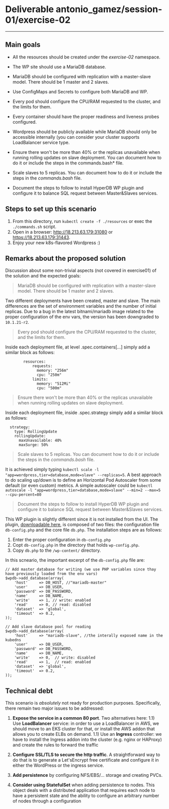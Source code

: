 # Deliverable antonio_gamez/session-01/exercise-02
---

## Main goals
  
* All the resources should be created under the *exercise-02* namespace.

* The WP site should use a MariaDB database.

* MariaDB should be configured with replication with a master-slave model. There should be 1 master and 2 slaves.

* Use ConfigMaps and Secrets to configure both MariaDB and WP.

* Every pod should configure the CPU/RAM requested to the cluster, and the limits for them.

* Every container should have the proper readiness and liveness probes configured.

* Wordpress should be publicly available while MariaDB should only be accessible internally (you can consider your cluster supports LoadBalancer service type.

* Ensure there won't be more than 40% or the replicas unavailable when running rolling updates on slave deployment. You can document how to do it or include the steps in the commands.bash* file.

* Scale slaves to 5 replicas. You can document how to do it or include the steps in the *commands.bash* file.

* Document the steps to follow to install HyperDB WP plugin and configure it to balance SQL request between Master&Slaves services.

  
## Steps to set up this scenario

1) From this directory, run `kubectl create -f ./resources` or exec the `./commands.sh` script.
2) Open in a browser:  http://18.213.63.179:31080 or  https://18.213.63.179:31443.
3) Enjoy your new k8s-flavored Wordpress :)

## Remarks about the proposed solution

Discussion about some non-trivial aspects (not covered in exercise01) of the solution and the expected goals:

> MariaDB should be configured with replication with a master-slave model. There should be 1 master and 2 slaves.

Two different deployments have been created, master and slave. The main differences are the set of environment variables and the number of initial replicas.
Due to a bug in the latest bitnami/mariadb image related to the proper configuration of the env vars, the version has been downgraded to `10.1.21-r2`.

> Every pod should configure the CPU/RAM requested to the cluster, and the limits for them.

Inside each deployment file, at level .spec.containers[...] simply add a similar block as follows:
```
        resources:
            requests:
              memory: "256m"
              cpu: "250m"
            limits:
              memory: "512Mi"
              cpu: "500m"
```
> Ensure there won't be more than 40% or the replicas unavailable when running rolling updates on slave deployment.

Inside each deployment file, inside .spec.strategy simply add a similar block as follows:
```
  strategy:
    type: RollingUpdate
    rollingUpdate:
      maxUnavailable: 40%
      maxSurge: 50%
```

> Scale slaves to 5 replicas. You can document how to do it or include the steps in the *commands.bash* file.

It is achieved simply typing `kubectl scale -l "app=wordpress,tier=database,mode=slave" --replicas=5`. A best approach to do scaling up/down is to define an Horizontal Pod Autoscaler from some default (or even custom) metrics. A simple autoscaler could be `kubectl autoscale -l "app=wordpress,tier=database,mode=slave" --min=2 --max=5 --cpu-percent=80`

> Document the steps to follow to install HyperDB WP plugin and configure it to balance SQL request between Master&Slaves services.

This WP plugin is slightly different since it is not installed from the UI. The plugin, [downloadable here](https://downloads.wordpress.org/plugin/hyperdb.1.5.zip), is composed of two files: the configuration file `db-config.php` and the core file `db.php`.
The installation steps are as follows:

1. Enter the proper configuration in `db-config.php`
2. Copt `db-config.php` in the directory that holds `wp-config.php`.
3. Copy `db.php` to the `/wp-content/` directory.

In this scneario, the important excerpt of the `db-config.php` file are:
```
// Add master database for writing (we use PHP variables since thay have previously loaded from the env vars)
$wpdb->add_database(array(
    'host'     => DB_HOST, //"mariadb-master" 
    'user'     => DB_USER,
    'password' => DB_PASSWORD,
    'name'     => DB_NAME,
    'write'    => 1, // write: enabled
    'read'     => 0, // read: disabled
    'dataset'  => 'global',
    'timeout'  => 0.2,
));
```
```
// Add slave database pool for reading
$wpdb->add_database(array(
    'host'     => "mariadb-slave", //the interally exposed name in the kubedns
    'user'     => DB_USER,
    'password' => DB_PASSWORD,
    'name'     => DB_NAME,
    'write'    => 0,  // write: disabled
    'read'     => 1,  // read: enabled
    'dataset'  => 'global',
    'timeout'  => 0.2,
));
```

## Technical debt
  
This scenario is *absolutely* not ready for production purposes. Specifically, there remain two major issues to be addressed:

1) **Expose the service in a common 80 port**. Two alternatives here: 
    1.1) Use **LoadBalancer** service: in order to use a LoadBalancer in AWS, we should move to an EKS cluster for that, or install the AWS addon that allows you to create ELBs on demand.
    1.1) Use an **Ingress** controller: we have to install the Ingress addon into the cluster (e.g. nginx or HAProxy) and create the rules to forward the traffic

2) **Configure SSL/TLS to secure the http traffic**. A straightforward way to do that is to generate a Let'sEncrypt free certificate and configure it in either the WordPress or the ingress service.

3) **Add persistence** by configuring NFS/EBS/... storage and creating PVCs.

4) **Consider using StatefulSet** when adding persistence to nodes. This object deals with a distributed application that requires each node to have a persistent state and the ability to configure an arbitrary number of nodes through a configuration


